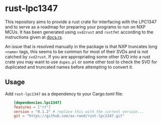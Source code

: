 # rust-lpc1347
This repository aims to provide a rust crate for interfacing with the LPC1347 and to serve as a roadmap for preparing your programs to run on NXP MCUs. It has been generated using `svd2rust` and `rustfmt` according to the instructions given at [docs.rs](https://docs.rs/svd2rust/0.11.4/svd2rust/).

An issue that is resolved manually in the package is that NXP truncates long `<name>` tags, this seems to be common for most of their SVDs and is not catched by `svd2rust`. If you are appropriating some other SVD into a rust crate you may want to use `dupes.pl` or some other tool to check the SVD for duplicated and truncated names before attempting to convert it.

## Usage
Add `rust-lpc1347` as a dependency to your Cargo.toml file:
```toml
    [dependencies.lpc1347]
    features = ["rt"]
    version = "0.1.2" # replace this with the current version...
    git = "https://github.com/ax-rwnd/rust-lpc1347.git"
```
